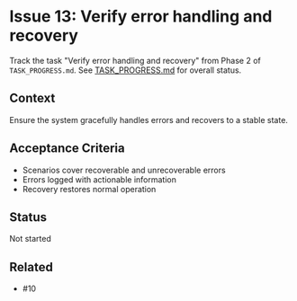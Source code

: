 # Issue 13: Verify error handling and recovery

Track the task "Verify error handling and recovery" from Phase 2 of `TASK_PROGRESS.md`.
See [TASK_PROGRESS.md](../TASK_PROGRESS.md) for overall status.

## Context
Ensure the system gracefully handles errors and recovers to a stable
state.

## Acceptance Criteria
- Scenarios cover recoverable and unrecoverable errors
- Errors logged with actionable information
- Recovery restores normal operation

## Status
Not started

## Related
- #10
